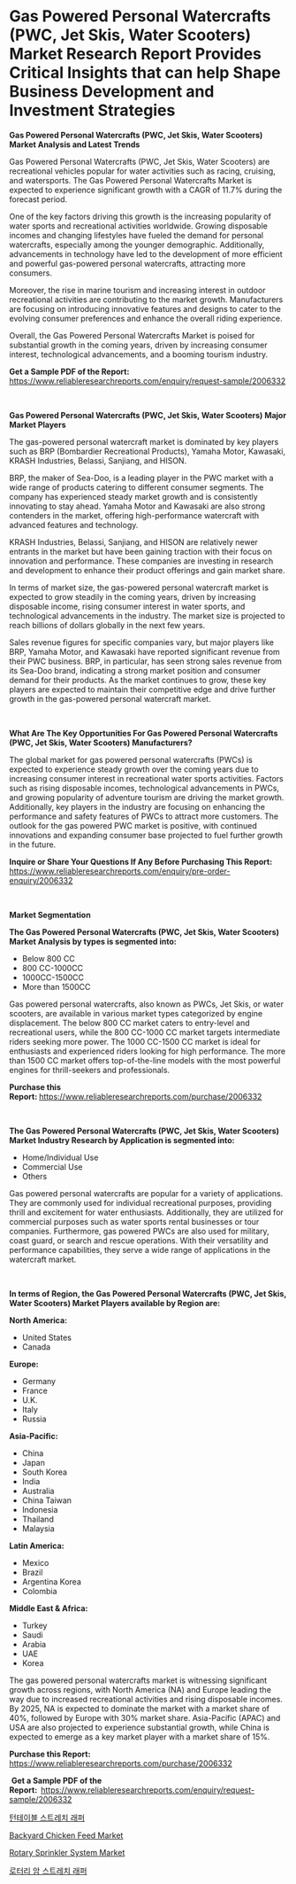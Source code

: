 <p><h1>Gas Powered Personal Watercrafts (PWC, Jet Skis, Water Scooters) Market Research Report Provides Critical Insights that can help Shape Business Development and Investment Strategies</h1></p><p><strong>Gas Powered Personal Watercrafts (PWC, Jet Skis, Water Scooters) Market Analysis and Latest Trends</strong></p>
<p><p>Gas Powered Personal Watercrafts (PWC, Jet Skis, Water Scooters) are recreational vehicles popular for water activities such as racing, cruising, and watersports. The Gas Powered Personal Watercrafts Market is expected to experience significant growth with a CAGR of 11.7% during the forecast period. </p><p>One of the key factors driving this growth is the increasing popularity of water sports and recreational activities worldwide. Growing disposable incomes and changing lifestyles have fueled the demand for personal watercrafts, especially among the younger demographic. Additionally, advancements in technology have led to the development of more efficient and powerful gas-powered personal watercrafts, attracting more consumers.</p><p>Moreover, the rise in marine tourism and increasing interest in outdoor recreational activities are contributing to the market growth. Manufacturers are focusing on introducing innovative features and designs to cater to the evolving consumer preferences and enhance the overall riding experience.</p><p>Overall, the Gas Powered Personal Watercrafts Market is poised for substantial growth in the coming years, driven by increasing consumer interest, technological advancements, and a booming tourism industry.</p></p>
<p><strong>Get a Sample PDF of the Report:&nbsp;</strong> <a href="https://www.reliableresearchreports.com/enquiry/request-sample/2006332">https://www.reliableresearchreports.com/enquiry/request-sample/2006332</a></p>
<p>&nbsp;</p>
<p><strong>Gas Powered Personal Watercrafts (PWC, Jet Skis, Water Scooters) Major Market Players</strong></p>
<p><p>The gas-powered personal watercraft market is dominated by key players such as BRP (Bombardier Recreational Products), Yamaha Motor, Kawasaki, KRASH Industries, Belassi, Sanjiang, and HISON. </p><p>BRP, the maker of Sea-Doo, is a leading player in the PWC market with a wide range of products catering to different consumer segments. The company has experienced steady market growth and is consistently innovating to stay ahead. Yamaha Motor and Kawasaki are also strong contenders in the market, offering high-performance watercraft with advanced features and technology. </p><p>KRASH Industries, Belassi, Sanjiang, and HISON are relatively newer entrants in the market but have been gaining traction with their focus on innovation and performance. These companies are investing in research and development to enhance their product offerings and gain market share. </p><p>In terms of market size, the gas-powered personal watercraft market is expected to grow steadily in the coming years, driven by increasing disposable income, rising consumer interest in water sports, and technological advancements in the industry. The market size is projected to reach billions of dollars globally in the next few years. </p><p>Sales revenue figures for specific companies vary, but major players like BRP, Yamaha Motor, and Kawasaki have reported significant revenue from their PWC business. BRP, in particular, has seen strong sales revenue from its Sea-Doo brand, indicating a strong market position and consumer demand for their products. As the market continues to grow, these key players are expected to maintain their competitive edge and drive further growth in the gas-powered personal watercraft market.</p></p>
<p>&nbsp;</p>
<p><strong>What Are The Key Opportunities For Gas Powered Personal Watercrafts (PWC, Jet Skis, Water Scooters) Manufacturers?</strong></p>
<p><p>The global market for gas powered personal watercrafts (PWCs) is expected to experience steady growth over the coming years due to increasing consumer interest in recreational water sports activities. Factors such as rising disposable incomes, technological advancements in PWCs, and growing popularity of adventure tourism are driving the market growth. Additionally, key players in the industry are focusing on enhancing the performance and safety features of PWCs to attract more customers. The outlook for the gas powered PWC market is positive, with continued innovations and expanding consumer base projected to fuel further growth in the future.</p></p>
<p><strong>Inquire or Share Your Questions If Any Before Purchasing This Report:</strong> <a href="https://www.reliableresearchreports.com/enquiry/pre-order-enquiry/2006332">https://www.reliableresearchreports.com/enquiry/pre-order-enquiry/2006332</a></p>
<p>&nbsp;</p>
<p><strong>Market Segmentation</strong></p>
<p><strong>The Gas Powered Personal Watercrafts (PWC, Jet Skis, Water Scooters) Market Analysis by types is segmented into:</strong></p>
<p><ul><li>Below 800 CC</li><li>800 CC-1000CC</li><li>1000CC-1500CC</li><li>More than 1500CC</li></ul></p>
<p><p>Gas powered personal watercrafts, also known as PWCs, Jet Skis, or water scooters, are available in various market types categorized by engine displacement. The below 800 CC market caters to entry-level and recreational users, while the 800 CC-1000 CC market targets intermediate riders seeking more power. The 1000 CC-1500 CC market is ideal for enthusiasts and experienced riders looking for high performance. The more than 1500 CC market offers top-of-the-line models with the most powerful engines for thrill-seekers and professionals.</p></p>
<p><strong>Purchase this Report:&nbsp;</strong><a href="https://www.reliableresearchreports.com/purchase/2006332">https://www.reliableresearchreports.com/purchase/2006332</a></p>
<p>&nbsp;</p>
<p><strong>The Gas Powered Personal Watercrafts (PWC, Jet Skis, Water Scooters) Market Industry Research by Application is segmented into:</strong></p>
<p><ul><li>Home/Individual Use</li><li>Commercial Use</li><li>Others</li></ul></p>
<p><p>Gas powered personal watercrafts are popular for a variety of applications. They are commonly used for individual recreational purposes, providing thrill and excitement for water enthusiasts. Additionally, they are utilized for commercial purposes such as water sports rental businesses or tour companies. Furthermore, gas powered PWCs are also used for military, coast guard, or search and rescue operations. With their versatility and performance capabilities, they serve a wide range of applications in the watercraft market.</p></p>
<p>&nbsp;</p>
<p><strong>In terms of Region, the Gas Powered Personal Watercrafts (PWC, Jet Skis, Water Scooters) Market Players available by Region are:</strong></p>
<p>
    <p> <strong> North America: </strong>
        <ul>
            <li>United States</li>
            <li>Canada</li>
        </ul>
        </p> 
    <p> <strong> Europe: </strong>
        <ul>
            <li>Germany</li>
            <li>France</li>
            <li>U.K.</li>
            <li>Italy</li>
            <li>Russia</li>
        </ul>
        </p> 
    <p> <strong> Asia-Pacific: </strong>
        <ul>
            <li>China</li>
            <li>Japan</li>
            <li>South Korea</li>
            <li>India</li>
            <li>Australia</li>
            <li>China Taiwan</li>
            <li>Indonesia</li>
            <li>Thailand</li>
            <li>Malaysia</li>
        </ul>
        </p> 
    <p> <strong> Latin America: </strong>
        <ul>
            <li>Mexico</li>
            <li>Brazil</li>
            <li>Argentina Korea</li>
            <li>Colombia</li>
        </ul>
        </p> 
    <p> <strong> Middle East & Africa: </strong>
        <ul>
            <li>Turkey</li>
            <li>Saudi</li>
            <li>Arabia</li>
            <li>UAE</li>
            <li>Korea</li>
        </ul>
    </p>
    </p>
<p><p>The gas powered personal watercrafts market is witnessing significant growth across regions, with North America (NA) and Europe leading the way due to increased recreational activities and rising disposable incomes. By 2025, NA is expected to dominate the market with a market share of 40%, followed by Europe with 30% market share. Asia-Pacific (APAC) and USA are also projected to experience substantial growth, while China is expected to emerge as a key market player with a market share of 15%.</p></p>
<p><strong>Purchase this Report: </strong><a href="https://www.reliableresearchreports.com/purchase/2006332">https://www.reliableresearchreports.com/purchase/2006332</a></p>
<p>&nbsp;<strong>Get a Sample PDF of the Report:&nbsp;&nbsp;</strong><a href="https://www.reliableresearchreports.com/enquiry/request-sample/2006332">https://www.reliableresearchreports.com/enquiry/request-sample/2006332</a></p>
<p><strong></strong></p>
<p><p><a href="https://github.com/hxzi07639916/Market-Research-Report-List-1/blob/main/90600127817.md">턴테이블 스트레치 래퍼</a></p><p><a href="https://issuu.com/reportprime-2/docs/backyard-chicken-feed-market-size-2030.pptx">Backyard Chicken Feed Market</a></p><p><a href="https://issuu.com/reportprime-2/docs/rotary-sprinkler-system-market-size-2030.pptx">Rotary Sprinkler System Market</a></p><p><a href="https://github.com/Hubertstyenger6685/Market-Research-Report-List-1/blob/main/88465447818.md">로터리 암 스트레치 래퍼</a></p></p>